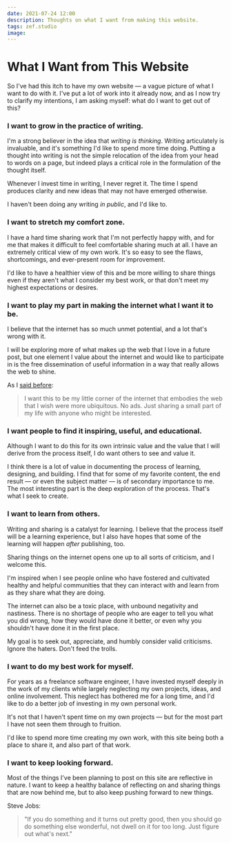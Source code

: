 ```yaml
---
date: 2021-07-24 12:00
description: Thoughts on what I want from making this website.
tags: zef.studio
image:
---
```


# What I Want from This Website

So I've had this itch to have my own website — a vague picture of what I want to
do with it. I've put a lot of work into it already now, and as I now try to
clarify my intentions, I am asking myself: what do I want to get out of this?

### I want to grow in the practice of writing.

I'm a strong believer in the idea that _writing is thinking_. Writing
articulately is invaluable, and it's something I'd like to spend more time
doing. Putting a thought into writing is not the simple relocation of the idea
from your head to words on a page, but indeed plays a critical role in the
formulation of the thought itself.

Whenever I invest time in writing, I never regret it. The time I spend produces
clarity and new ideas that may not have emerged otherwise.

I haven't been doing any writing _in public_, and I'd like to.

### I want to stretch my comfort zone.

I have a hard time sharing work that I'm not perfectly happy with, and for me
that makes it difficult to feel comfortable sharing much at all. I have an
extremely critical view of my own work. It's so easy to see the flaws,
shortcomings, and ever-present room for improvement.

I'd like to have a healthier view of this and be more willing to share things
even if they aren't what I consider my best work, or that don't meet my highest
expectations or desires.

### I want to play my part in making the internet what I want it to be.

I believe that the internet has so much unmet potential, and a lot that's wrong
with it.

I will be exploring more of what makes up the web that I love in a future post,
but one element I value about the internet and would like to participate in is
the free dissemination of useful information in a way that really allows the web
to shine.

As I [said before](/journal/zef-studio):

> I want this to be my little corner of the internet that embodies the web that
> I wish were more ubiquitous. No ads. Just sharing a small part of my life with
> anyone who might be interested.


### I want people to find it inspiring, useful, and educational.

Although I want to do this for its own intrinsic value and the value that I will
derive from the process itself, I do want others to see and value it.

I think there is a lot of value in documenting the process of learning,
designing, and building. I find that for some of my favorite content, the end
result — or even the subject matter — is of secondary importance to me. The most
interesting part is the deep exploration of the process. That's what I seek to
create.

### I want to learn from others.

Writing and sharing is a catalyst for learning. I believe that the process
itself will be a learning experience, but I also have hopes that some of the
learning will happen _after_ publishing, too.

Sharing things on the internet opens one up to all sorts of criticism, and I
welcome this.

I'm inspired when I see people online who have fostered and cultivated healthy
and helpful communities that they can interact with and learn from as they share
what they are doing.

The internet can also be a toxic place, with unbound negativity and nastiness.
There is no shortage of people who are eager to tell you what you did wrong, how
they would have done it better, or even why you shouldn't have done it in the
first place.

My goal is to seek out, appreciate, and humbly consider valid criticisms. Ignore
the haters. Don't feed the trolls.

### I want to do my best work for myself.

For years as a freelance software engineer, I have invested myself deeply in the
work of my clients while largely neglecting my own projects, ideas, and online
involvement. This neglect has bothered me for a long time, and I'd like to do a
better job of investing in my own personal work.

It's not that I haven't spent time on my own projects — but for the most part I
have not seen them through to fruition.

I'd like to spend more time creating my own work, with this site being both a
place to share it, and also part of that work.

### I want to keep looking forward.

Most of the things I've been planning to post on this site are reflective in
nature. I want to keep a healthy balance of reflecting on and sharing things
that are now behind me, but to also keep pushing forward to new things.

Steve Jobs:

> "If you do something and it turns out pretty good, then you should go do
> something else wonderful, not dwell on it for too long. Just figure out what's
> next."

